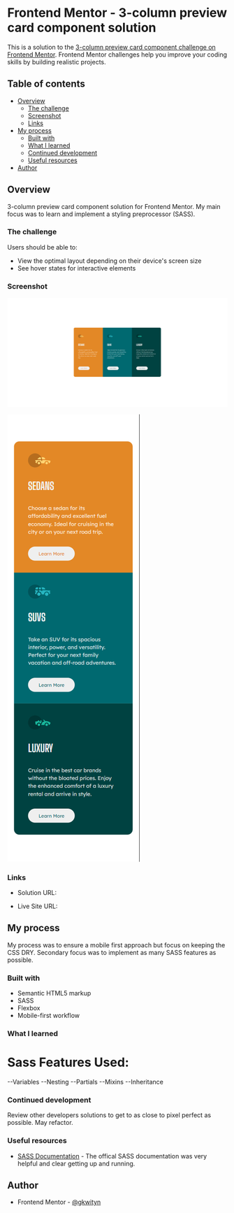 # Frontend Mentor - 3-column preview card component solution

This is a solution to the [3-column preview card component challenge on Frontend Mentor](https://www.frontendmentor.io/challenges/3column-preview-card-component-pH92eAR2-). Frontend Mentor challenges help you improve your coding skills by building realistic projects. 

## Table of contents

- [Overview](#overview)
  - [The challenge](#the-challenge)
  - [Screenshot](#screenshot)
  - [Links](#links)
- [My process](#my-process)
  - [Built with](#built-with)
  - [What I learned](#what-i-learned)
  - [Continued development](#continued-development)
  - [Useful resources](#useful-resources)
- [Author](#author)



## Overview

3-column preview card component solution for Frontend Mentor.  My main focus was to learn and implement a styling preprocessor (SASS).


### The challenge

Users should be able to:

- View the optimal layout depending on their device's screen size
- See hover states for interactive elements


### Screenshot

![desktop screenshot](<screenshots/3-column preview card component-desktop.png>)

![mobile screenshot](<screenshots/3-column preview card component-mobile.png>)


### Links

- Solution URL: [](https://github.com/gkwityn/Front-End-Mentor/tree/master/3-column-preview-card-component-main)

- Live Site URL: [](https://gkwityn.github.io/Front-End-Mentor/3-column-preview-card-component-main/index.html)


## My process

My process was to ensure a mobile first approach but focus on keeping the CSS DRY.  Secondary focus was to implement as many SASS features as possible.


### Built with

- Semantic HTML5 markup
- SASS
- Flexbox
- Mobile-first workflow


### What I learned

# Sass Features Used:
--Variables 
--Nesting
--Partials
--Mixins
--Inheritance


### Continued development

Review other developers solutions to get to as close to pixel perfect as possible.
May refactor.


### Useful resources

- [SASS Documentation](https://sass-lang.com/documentation/) - The offical SASS documentation was very helpful and clear getting up and running.


## Author

- Frontend Mentor - [@gkwityn](https://www.frontendmentor.io/profile/gkwityn)



